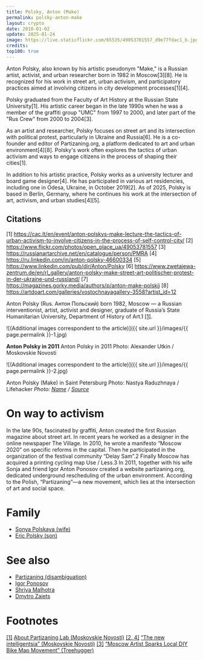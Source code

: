 ```yaml
---
title: Polsky, Anton (Make)
permalink: polsky-anton-make
layout: crypto
date: 2018-01-02
update: 2025-01-24
image: https://live.staticflickr.com/65535/49053781557_d9e77fdac1_b.jpg
credits:
top100: true
---
```


Anton Polsky, also known by his artistic pseudonym "Make," is a Russian artist, activist, and urban researcher born in 1982 in Moscow[3][8]. He is recognized for his work in street art, urban activism, and participatory practices aimed at involving citizens in city development processes[1][4].

Polsky graduated from the Faculty of Art History at the Russian State University[1]. His artistic career began in the late 1990s when he was a member of the graffiti group "UMC" from 1997 to 2000, and later part of the "Rus Crew" from 2000 to 2004[3].

As an artist and researcher, Polsky focuses on street art and its intersection with political protest, particularly in Ukraine and Russia[6]. He is a co-founder and editor of Partizaning.org, a platform dedicated to art and urban environment[4][8]. Polsky's work often explores the tactics of urban activism and ways to engage citizens in the process of shaping their cities[1].

In addition to his artistic practice, Polsky works as a university lecturer and board game designer[4]. He has participated in various art residencies, including one in Odesa, Ukraine, in October 2019[2]. As of 2025, Polsky is based in Berlin, Germany, where he continues his work at the intersection of art, activism, and urban studies[4][5].

## Citations

[1] https://cac.lt/en/event/anton-polskys-make-lecture-the-tactics-of-urban-activism-to-involve-citizens-in-the-process-of-self-control-city/
[2] https://www.flickr.com/photos/open_place_ua/49053781557
[3] https://russianartarchive.net/en/catalogue/person/PMRA
[4] https://ru.linkedin.com/in/anton-polsky-46600334
[5] https://www.linkedin.com/pub/dir/Anton/Polsky
[6] https://www.zwetajewa-zentrum.de/en/rl_gallery/anton-polsky-make-street-art-politischer-protest-in-der-ukraine-und-russland/
[7] https://magazines.gorky.media/authors/p/anton-make-polskij
[8] https://artdoart.com/galleries/vostochnayagallery-3558?artist_id=12


Anton Polsky (Rus. Антон Польский) born 1982, Moscow — a Russian interventionist, artist, activist and designer, graduate of Russia’s State Humanitarian University, Department of History of Art.1 <span id="a1">[\[1\]](#f1)</span>.

![(Additional images correspondent to the article)]({{ site.url }}/images/{{ page.permalink }}-1.jpg)

**Anton Polsky in 2011**
Anton Polsky in 2011
Photo: Alexander Utkin / Moskovskie Novosti

![(Additional images correspondent to the article)]({{ site.url }}/images/{{ page.permalink }}-2.jpg)

Anton Polsky (Make) in Saint Petersburg
Photo: Nastya Raduzhnaya / Lifehacker
*Photo: [Name](index) / [Source](index)*

# On way to activism

In the late 90s, fascinated by graffiti, Anton created the first Russian magazine about street art. In recent years he worked as a designer in the online newspaper The Village. In 2010, he wrote a manifesto “Moscow 2020” on specific reforms in the capital. Then he participated in the organization of the festival community “Delay Sam”.2 Finally Moscow has acquired a printing cycling map Use / Less.3 In 2011, together with his wife Sonja and friend Igor Anton Ponosov created a website partizaning.org, dedicated underground rescheduling of the urban environment. According to the Polish, “Partizaning”—a new movement, which lies at the intersection of art and social space.


# Family

+ [Sonya Polskaya (wife)](-)
+ [Eric Polsky (son)](-)

# See also

+ [Partizaning (disambiguation)](partizaning-disambiguation)
+ [Igor Ponosov](ponosov-igor)
+ [Shriya Malhotra](malhotra-shriya)
+ [Dmytro Zaiets](zaiets-dmytro)

# Footnotes

[[1]](#a1) <span id="f1"></span> [About Partizaning Lab (Moskovskie Novosti)](index)
[[2, 4]](#a2) <span id="f2"></span> [“The new intelligentsia” (Moskovskie Novosti)](index)
[[3]](#a3) <span id="f3"></span> [“Moscow Artist Sparks Local DIY Bike Map Movement” (Treehugger)](index)
